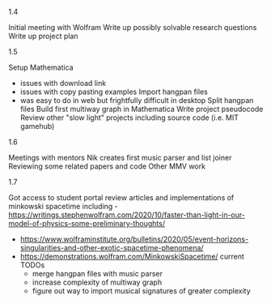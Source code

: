 1.4

Initial meeting with Wolfram
Write up possibly solvable research questions
Write up project plan

1.5

Setup Mathematica
- issues with download link
- issues with copy pasting examples
Import hangpan files
- was easy to do in web but frightfully difficult in desktop
Split hangpan files
Build first multiway graph in Mathematica
Write project pseudocode
Review other "slow light" projects including source code (i.e. MIT gamehub)

1.6

Meetings with mentors
Nik creates first music parser and list joiner
Reviewing some related papers and code
Other MMV work

1.7

Got access to student portal
review articles and implementations of minkowski spacetime including
-https://writings.stephenwolfram.com/2020/10/faster-than-light-in-our-model-of-physics-some-preliminary-thoughts/
- https://www.wolframinstitute.org/bulletins/2020/05/event-horizons-singularities-and-other-exotic-spacetime-phenomena/
- https://demonstrations.wolfram.com/MinkowskiSpacetime/
current TODOs   
    - merge hangpan files with music parser
    - increase complexity of multiway graph
    - figure out way to import musical signatures of greater complexity